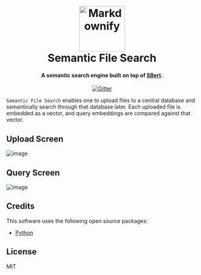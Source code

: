 <h1 align="center">
  <br>
  <img src="https://user-images.githubusercontent.com/8453348/212256916-83decdce-d373-41a5-87af-20a59a49e101.png" alt="Markdownify" width="120"></a>
  <br>
  Semantic File Search
  <br>
</h1>


<h4 align="center">A semantic search engine built on top of <a href="https://www.sbert.net/" target="_blank">SBert</a>.</h4>


<p align="center">
  <a href="https://badge.fury.io/py/discord.py">
    <img src="https://badge.fury.io/py/discord.py.svg"
         alt="Gitter">
  </a>
</p>

`Semantic File Search` enables one to upload files to a central database and semantically search through that database later. Each uploaded file is embedded as a vector, and query embeddings are compared against that vector.


## Upload Screen
![image](https://user-images.githubusercontent.com/8453348/212256609-3e307455-1bc0-432a-ae9d-e20eac5676ce.png)

## Query Screen
![image](https://user-images.githubusercontent.com/8453348/212256680-41fe85bf-de77-48a5-8b85-291ea56f6221.png)

## Credits

This software uses the following open source packages:


- [Python](https://www.python.org/downloads/)

## License

MIT
